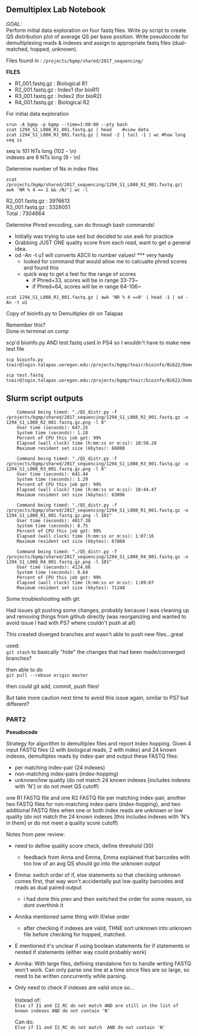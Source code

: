 ## Demultiplex Lab Notebook ##


*GOAL:*<br>
Perform initial data exploration on four fastq files. Write py script to create QS distribution plot of average QS per base position. Write pseudocode for demultiplexing reads & indexes and assign to appropriate fastq files (dual-matched, hopped, unknown). 

Files found in :
```/projects/bgmp/shared/2017_sequencing/```

**FILES**<br>
- R1_001.fastq.gz : Biological R1<br>
- R2_001.fastq.gz : Index1 (for bioR1)<br>
- R3_001.fastq.gz : Index2 (for bioR2)<br>
- R4_001.fastq.gz : Biological R2<br>

For initial data exploration

```
srun -A bgmp -p bgmp --time=1:00:00 --pty bash
zcat 1294_S1_L008_R1_001.fastq.gz | head    #view data
zcat 1294_S1_L008_R1_001.fastq.gz | head -2 | tail -1 | wc #how long seq is
```
seq is 101 NTs long (102 - \n)<br>
indexes are 8 NTs long (9 - \n)

Determine number of Ns in index files
```
zcat /projects/bgmp/shared/2017_sequencing/1294_S1_L008_R2_001.fastq.gz| awk 'NR % 4 == 2 && /N/'| wc -l
```
R2_001.fastq.gz : 3976613<br>
R3_001.fastq.gz : 3328051<br>
Total : 7304664


Determine Phred encoding, can do through bash commands!<br>
- Initially was trying to use sed but decided to use awk for practice<br>
- Grabbing JUST ONE quality score from each read, want to get a general idea.<br>
- od -An -t u1 will converts ASCII to number values! *** very handy
    - looked for command that would allow me to calcualte phred scores and found this
    - quick way to get a feel for the range of scores
        - if Phred+33, scores will be in range 33-73~
        - if Phred+64, scores will be in range 64-106~

```
zcat 1294_S1_L008_R1_001.fastq.gz | awk 'NR % 4 ==0' | head -1 | od -An -t u1
```
Copy of bioinfo.py to Demultiplex dir on Talapas

Remember this?<br>
Done in terminal on comp<br>

scp'd bioinfo.py AND test.fastq used in PS4 so I wouldn't have to make new test file
```
scp bioinfo.py tnair@login.talapas.uoregon.edu:/projects/bgmp/tnair/bioinfo/Bi622/Demultiplex

scp test.fastq tnair@login.talapas.uoregon.edu:/projects/bgmp/tnair/bioinfo/Bi622/Demultiplex
```

**Slurm script outputs**
-

```
    Command being timed: "./QS_distr.py -f /projects/bgmp/shared/2017_sequencing/1294_S1_L008_R2_001.fastq.gz -o 1294_S1_L008_R2_001.fastq.gz.png -l 8"
	User time (seconds): 647.15
	System time (seconds): 1.18
	Percent of CPU this job got: 99%
	Elapsed (wall clock) time (h:mm:ss or m:ss): 10:50.28
    Maximum resident set size (kbytes): 66888
```

```
    Command being timed: "./QS_distr.py -f /projects/bgmp/shared/2017_sequencing/1294_S1_L008_R3_001.fastq.gz -o 1294_S1_L008_R3_001.fastq.gz.png -l 8"
	User time (seconds): 641.44
	System time (seconds): 1.29
	Percent of CPU this job got: 99%
	Elapsed (wall clock) time (h:mm:ss or m:ss): 10:44.47
    Maximum resident set size (kbytes): 63096

```

```
    Command being timed: "./QS_distr.py -f /projects/bgmp/shared/2017_sequencing/1294_S1_L008_R1_001.fastq.gz -o 1294_S1_L008_R1_001.fastq.gz.png -l 101"
	User time (seconds): 4017.38
	System time (seconds): 8.75
	Percent of CPU this job got: 99%
	Elapsed (wall clock) time (h:mm:ss or m:ss): 1:07:16
    Maximum resident set size (kbytes): 67868
```

```
    Command being timed: "./QS_distr.py -f /projects/bgmp/shared/2017_sequencing/1294_S1_L008_R4_001.fastq.gz -o 1294_S1_L008_R4_001.fastq.gz.png -l 101"
	User time (seconds): 4124.66
	System time (seconds): 8.64
	Percent of CPU this job got: 99%
	Elapsed (wall clock) time (h:mm:ss or m:ss): 1:09:07
    Maximum resident set size (kbytes): 71248

```

Some troubleshooting with git:

Had issues git pushing some changes, probably because I was cleaning up and removing things from github directly (was reorganizing and wanted to avoid issue I had with PS7 where couldn't push at all)

This created diverged branches and wasn't able to push new files...great

used:<br>
```git stash```
to basically "hide" the changes that had been made/converged branches?

then able to do<br>
```git pull --rebase origin master```

then could git add, commit, push files!

But take more caution next time to avoid this issue again, similar to PS7 but different?




### PART2 ###
**Pseudocode**

Strategy for algorithm to demultiplex files and report index hopping.
Given 4 input FASTQ files (2 with biological reads, 2 with index) and 24 known indexes, demultiplex reads by index-pair and output these FASTQ files:


- per matching index-pair (24 indexes)
- non-matching index-pairs (index-hopping)
- unknown/low quality (do not match 24 known indexes [includes indexes with 'N'] or do not meet QS cutoff)

one R1 FASTQ file and one R2 FASTQ file per matching index-pair,
another two FASTQ files for non-matching index-pairs (index-hopping), and
two additional FASTQ files when one or both index reads are unknown or low quality (do not match the 24 known indexes [this includes indexes with 'N's in them] or do not meet a quality score cutoff)

Notes from peer review:
- need to define quality score check, define threshold (30)
    - feedback from Anna and Emma, Emma explained that barcodes with too low of an avg QS should go into the unknown output
- Emma: switch order of if, else statements so that checking unknown comes first, that way won't accidentally put low quality barcodes and reads as dual paired output
    - i had done this prev and then switched the order for some reason, so dont overthink it
- Annika mentioned same thing with if/else order
    - after checking if indexes are valid, THNE sort unknown into unknown file before checking for hopped, matched. 
- E mentioned it's unclear if using boolean statements for if statements or nested if statements (either way could probably work)
- Annika: With large files, defining standalone fxn to handle writing FASTQ won't work. Can only parse one line at a time since files are so large, so need to be written concurrently while parsing. 
- Only need to check if indexes are valid once so...<br><br>
   Instead of:<br> ```Else if I1 and I2_RC do not match AND are still in the list of known indexes AND do not contain 'N' ```<br>
    
   Can do: <br> ```Else if I1 and I2_RC do not match  AND do not contain 'N'```


